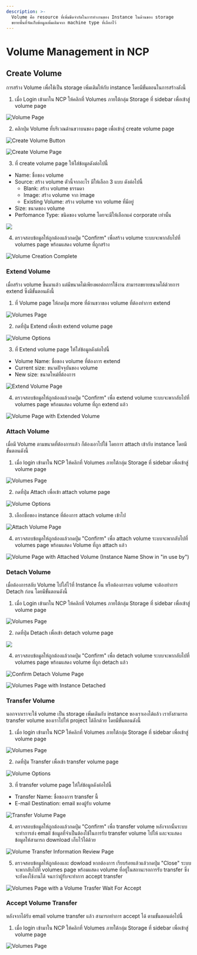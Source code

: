 ```yaml
---
description: >-
  Volume คือ resource ที่เพิ่มขีดจำกัดในการทำงานของ Instance ในด้านของ storage
  ขยายพื้นที่จัดเก็บข้อมูลเพิ่มเติมจาก machine type ที่เลือกไว้
---
```


# Volume Management in NCP

## Create Volume

การสร้าง Volume เพื่อใช้เป็น storage เพิ่มเติมให้กับ instance โดยมีขั้นตอนในการสร้างดังนี้

1. เมื่อ Login เข้ามาใน NCP ให้คลิกที่ Volumes ภายใต้กลุ่ม Storage ที่ sidebar เพื่อเข้าสู่ volume page

![Volume Page](../.gitbook/assets/volume1.png)

2.  คลิกปุ่ม Volume ที่บริเวณด้านขวาบนของ page เพื่อเข้าสู่ create volume page

![Create Volume Button](../.gitbook/assets/volume2.png)

![Create Volume Page](../.gitbook/assets/volume3.png)

3. ที่ create volume page ให้ใส่ข้อมูลดังต่อไปนี้

* Name: ชื่อของ volume
* Source: สร้าง volume ตัวนี้จากอะไร มีให้เลือก 3 แบบ ดังต่อไปนี้
  * Blank:  สร้าง volume ธรรมดา
  * Image: สร้าง volume จาก image
  * Existing Volume: สร้าง volume จาก volume ที่มีอยู่
* Size: ขนาดของ volume
* Perfomance Type: ชนิดของ volume โดยจะมีให้เลือกแค่ corporate เท่านั้น

![](../.gitbook/assets/volume4.png)

4. ตรวจสอบข้อมูลให้ถูกต้องแล้วกดปุ่ม "Confirm" เพื่อสร้าง volume ระบบจะพากลับไปที่ volumes page พร้อมแสดง volume ที่ถูกสร้าง

![Volume Creation Complete](../.gitbook/assets/volume5.png)

### Extend Volume

เมื่อสร้าง volume ขึ้นมาแล้ว แต่มีขนาดไม่เพียงพอต่อการใช้งาน สามารถขยายขนาดได้ด้วยการ extend ซึ่งมีขั้นตอนดังนี้

1. ที่ Volume page ให้กดปุ่ม more ที่ด้านขวาของ volume ที่ต้องทำการ extend

![Volumes Page](../.gitbook/assets/volume5%20%281%29.png)

2. กดที่ปุ่ม Extend เพื่อเข้า extend volume page

![Volume Options](../.gitbook/assets/volume7.png)

3. ที่ Extend volume page ให้ใส่ข้อมูลดังต่อไปนี้

* Volume Name: ชื่อของ volume ที่ต้องการ extend
* Current size: ขนาดปัจจุบันของ volume
* New size: ขนาดใหม่ที่ต้องการ

![Extend Volume Page](../.gitbook/assets/volume8.png)

4. ตรวจสอบข้อมูลให้ถูกต้องแล้วกดปุ่ม "Confirm" เพื่อ extend volume ระบบจะพากลับไปที่ volumes page พร้อมแสดง volume ที่ถูก extend แล้ว

![Volume Page with Extended Volume](../.gitbook/assets/volume9.png)

### Attach Volume

เมื่อมี Volume ตามขนาดที่ต้องการแล้ว ก็ต้องเอาไปใช้ โดยการ attach เข้ากับ instance โดยมีขั้นตอนดังนี้

1.  เมื่อ login เข้ามาใน NCP ให้คลิกที่ Volumes ภายใต้กลุ่ม Storage ที่ sidebar เพื่อเข้าสู่ volume page

![Volumes Page](../.gitbook/assets/volume9.png)

2. กดที่ปุ่ม Attach เพื่อเข้า attach volume page

![Volume Options](../.gitbook/assets/volume7.png)

3. เลือกชื่อของ instance ที่ต้องการ attach volume เข้าไป

![Attach Volume Page](../.gitbook/assets/volume10.png)

4. ตรวจสอบข้อมูลให้ถูกต้องแล้วกดปุ่ม "Confirm" เพื่อ attach volume ระบบจะพากลับไปที่ volumes page พร้อมแสดง Volume ที่ถูก attach แล้ว

![Volume Page with Attached Volume \(Instance Name Show in &quot;in use by&quot;\)](../.gitbook/assets/volume11.png)

### Detach Volume

เมื่อต้องการสลับ Volume ไปใส่ไว้ที่ Instance อื่น หรือต้องการลบ volume จะต้องทำการ Detach ก่อน โดยมีขั้นตอนดังนี้

1.  เมื่อ Login เข้ามาใน NCP ให้คลิกที่ Volumes ภายใต้กลุ่ม Storage ที่ sidebar เพื่อเข้าสู่ volume page

![Volumes Page](../.gitbook/assets/volume9.png)

2. กดที่ปุ่ม Detach เพื่อเข้า detach volume page

![](../.gitbook/assets/volume12.png)

4. ตรวจสอบข้อมูลให้ถูกต้องแล้วกดปุ่ม "Confirm" เพื่อ detach volume ระบบจะพากลับไปที่ volumes page พร้อมแสดง volume ที่ถูก detach แล้ว

![Confirm Detach Volume Page](../.gitbook/assets/volume13.png)

![Volumes Page with Instance Detached](../.gitbook/assets/volume14.png)

### Transfer Volume

นอกจากเราจะใช้ volume เป็น storage เพิ่มเติมกับ instance ของเราเองได้แล้ว เรายังสามารถ transfer volume ของเราไปให้ project ได้อีกด้วย โดยมีขั้นตอนดังนี้

1.  เมื่อ login เข้ามาใน NCP ให้คลิกที่ Volumes ภายใต้กลุ่ม Storage ที่ sidebar เพื่อเข้าสู่ volume page

![Volumes Page](../.gitbook/assets/volume9.png)

2. กดที่ปุ่ม Transfer เพื่อเข้า transfer volume page

![Volume Options](../.gitbook/assets/volume7.png)

3. ที่ transfer volume page ให้ใส่ข้อมูลดังต่อไปนี้

* Transfer Name: ชื่อของการ transfer นี้
* E-mail Destination: email ของผู้รับ volume

![Transfer Volume Page](../.gitbook/assets/volume14-1.png)

4. ตรวจสอบข้อมูลให้ถูกต้องแล้วกดปุ่ม "Confirm" เพื่อ transfer volume หลังจากนั้นระบบจะทำการส่ง email ข้อมูลที่จำเป็นต้องใช้ในการรับ transfer volume ไปให้ และจะแสดงข้อมูลให้สามารถ download เก็บไว้ได้ด้วย

![Volume Transfer Information Review Page](../.gitbook/assets/volume16.png)

5.  ตรวจสอบข้อมูลให้ถูกต้องและ dowload หากต้องการ เรียบร้อยแล้วแล้วกดปุ่ม "Close" ระบบจะพากลับไปที่ volumes page พร้อมแสดง volume ที่อยู่ในสถานะรอการรับ transfer ซึ่งจะยังคงใช้งานได้ จนกว่าผู้รับจะทำการ accept transfer

![Volumes Page with a Volume Trasfer Wait For Accept](../.gitbook/assets/volume17.png)

### Accept Volume Transfer

หลังจากได้รับ email volume transfer แล้ว สามารถทำการ accept ได้ ตามขั้นตอนต่อไปนี้

1. เมื่อ login เข้ามาใน NCP ให้คลิกที่ Volumes ภายใต้กลุ่ม Storage ที่ sidebar เพื่อเข้าสู่ volume page

![Volumes Page](../.gitbook/assets/volume9.png)



